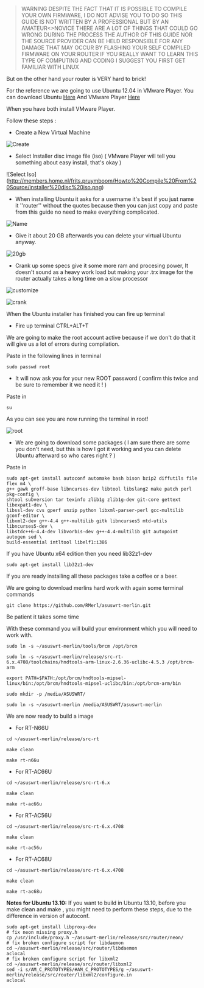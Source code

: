 > WARNING DESPITE THE FACT THAT IT IS POSSIBLE TO COMPILE YOUR OWN FIRMWARE,
> I DO NOT ADVISE YOU TO DO SO
> THIS GUIDE IS NOT WRITTEN BY A PROFESSIONAL BUT BY AN AMATEUR<>NOVICE
> THERE ARE A LOT OF THINGS THAT COULD GO WRONG DURING THE PROCESS
> THE AUTHOR OF THIS GUIDE NOR THE SOURCE PROVIDER CAN BE HELD RESPONSIBLE FOR ANY DAMAGE THAT MAY OCCUR BY 
> FLASHING YOUR SELF COMPILED FIRMWARE ON YOUR ROUTER
> IF YOU REALLY WANT TO LEARN THIS TYPE OF COMPUTING AND CODING I SUGGEST YOU FIRST GET FAMILIAR WITH LINUX


But on the other hand your router is VERY hard to brick!



For the reference we are going to use Ubuntu 12.04 in VMware Player.
You can download Ubuntu [Here](http://www.ubuntu.com/download)
And VMware Player [Here](https://my.vmware.com/web/vmware/free#desktop_end_user_computing/vmware_player/5_0)

When you have both install VMware Player.

Follow these steps :

* Create a New Virtual Machine

![Create](http://members.home.nl/frits.pruymboom/Howto%20Compile%20From%20Source/Create%20new%20virtual%20mashine.png)

* Select Installer disc image file (iso) ( VMware Player will tell you something about easy install, that's okay )

![Select Iso]
(http://members.home.nl/frits.pruymboom/Howto%20Compile%20From%20Source/installer%20disc%20iso.png)

* When installing Ubuntu it asks for a username it's best if you just name it ''router'' without the quotes because then you can just copy and paste from this guide no need to make everything complicated.

![Name](http://members.home.nl/frits.pruymboom/Howto%20Compile%20From%20Source/important%20name.png)

* Give it about 20 GB afterwards you can delete your virtual Ubuntu anyway.

![20gb](http://members.home.nl/frits.pruymboom/Howto%20Compile%20From%20Source/20gb.png)

* Crank up some specs give it some more ram and procesing power, It doesn't sound as a heavy work load but making your .trx image for the router actually takes a long time on a slow processor

![customize](http://members.home.nl/frits.pruymboom/Howto%20Compile%20From%20Source/customiza%20hardware.png)

![crank](http://members.home.nl/frits.pruymboom/Howto%20Compile%20From%20Source/crank%20up%20the%20specs.png)



When the Ubuntu installer has finished you can fire up terminal

* Fire up terminal CTRL+ALT+T

We are going to make the root account active because if we don't do that it will give us a lot of errors during compilation.

Paste in the following lines in terminal

``` 
sudo passwd root 

```

* It will now ask you for your new ROOT password ( confirm this twice and be sure to remember it we need it ! )

Paste in

```
su
```

As you can see you are now running the terminal in root!

![root](http://members.home.nl/frits.pruymboom/Howto%20Compile%20From%20Source/Root.png)

* We are going to download some packages ( I am sure there are some you don't need, but this is how I got it working and you can delete Ubuntu afterward so who cares right ? )

Paste in

```
sudo apt-get install autoconf automake bash bison bzip2 diffutils file flex m4 \
g++ gawk groff-base libncurses-dev libtool libslang2 make patch perl pkg-config \
shtool subversion tar texinfo zlib1g zlib1g-dev git-core gettext libexpat1-dev \
libssl-dev cvs gperf unzip python libxml-parser-perl gcc-multilib gconf-editor \
libxml2-dev g++-4.4 g++-multilib gitk libncurses5 mtd-utils libncurses5-dev \
libstdc++6-4.4-dev libvorbis-dev g++-4.4-multilib git autopoint autogen sed \
build-essential intltool libelf1:i386
```
If you have Ubuntu x64 edition then you need lib32z1-dev
```
sudo apt-get install lib32z1-dev
```
If you are ready installing all these packages take a coffee or a beer.

We are going to download merlins hard work with again some terminal commands

```
git clone https://github.com/RMerl/asuswrt-merlin.git
```

Be patient it takes some time

With these command you will build your environment which you will need to work with.
```
sudo ln -s ~/asuswrt-merlin/tools/brcm /opt/brcm
```
```
sudo ln -s ~/asuswrt-merlin/release/src-rt-6.x.4708/toolchains/hndtools-arm-linux-2.6.36-uclibc-4.5.3 /opt/brcm-arm
```
```
export PATH=$PATH:/opt/brcm/hndtools-mipsel-linux/bin:/opt/brcm/hndtools-mipsel-uclibc/bin:/opt/brcm-arm/bin
```

```
sudo mkdir -p /media/ASUSWRT/
```

```
sudo ln -s ~/asuswrt-merlin /media/ASUSWRT/asuswrt-merlin
```

We are now ready to build a image

* For RT-N66U

```
cd ~/asuswrt-merlin/release/src-rt
```

```
make clean
```

```
make rt-n66u
```

* For RT-AC66U



```
cd ~/asuswrt-merlin/release/src-rt-6.x
```

```
make clean
```
```
make rt-ac66u
```
* For RT-AC56U

```
cd ~/asuswrt-merlin/release/src-rt-6.x.4708
```

```
make clean
```

```
make rt-ac56u
```
* For RT-AC68U

```
cd ~/asuswrt-merlin/release/src-rt-6.x.4708
```

```
make clean
```

```
make rt-ac68u
```

**Notes for Ubuntu 13.10:**
If you want to build in Ubuntu 13.10, before you make clean and make <router>, you might need to perform these steps, due to the difference in version of autoconf.

```
sudo apt-get install libproxy-dev
# fix neon missing proxy.h
cp /usr/include/proxy.h ~/asuswrt-merlin/release/src/router/neon/
# fix broken configure script for libdaemon
cd ~/asuswrt-merlin/release/src/router/libdaemon
aclocal
# fix broken configure script for libxml2
cd ~/asuswrt-merlin/release/src/router/libxml2
sed -i s/AM_C_PROTOTYPES/#AM_C_PROTOTYPES/g ~/asuswrt-merlin/release/src/router/libxml2/configure.in
aclocal
```